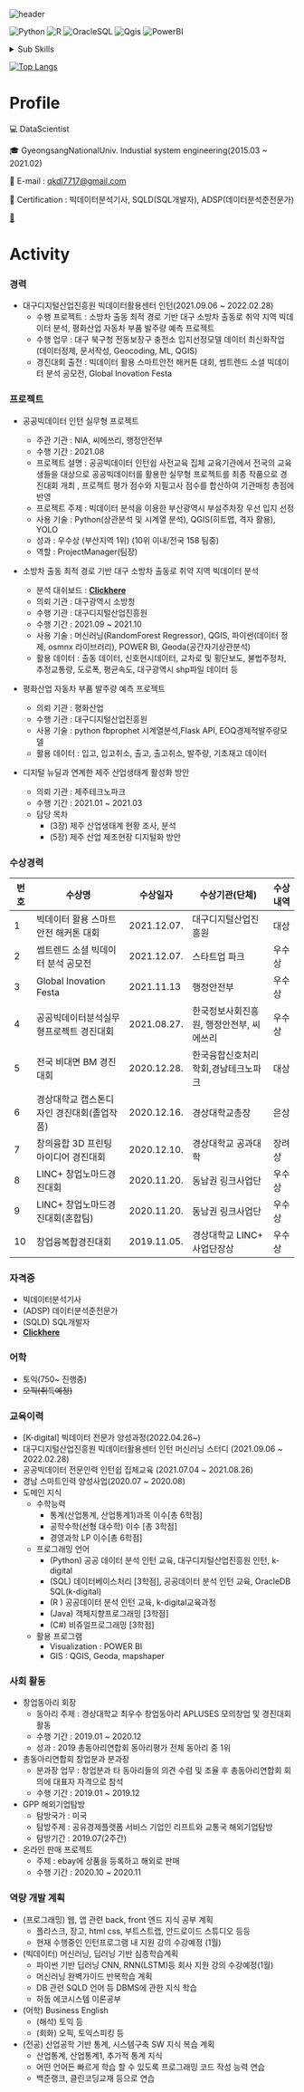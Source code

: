 ![header](https://capsule-render.vercel.app/api?type=waving&color=E3826C&height=250&section=header&text=Wonseok&fontSize=90&animation=fadeIn&fontAlignY=38&desc=%20&descAlignY=62&descAlign=62)


![Python](https://img.shields.io/badge/-Python-3178C6?style=flat-square&logo=Python&logoColor=white)
![R](https://img.shields.io/badge/-R-A8B9CC?style=flat-square&logo=R&logoColor=black)
![OracleSQL](https://img.shields.io/badge/-Oracle-FD5750?style=flat-square&logo=Oracle&logoColor=white)
![Qgis](https://img.shields.io/badge/QGIS-%23000000.svg?style=flat-square&logo=Qgis&logoColor=white)
![PowerBI](https://img.shields.io/badge/Power%20BI-ffcd00.svg?style=flat-square&logo=PowerBI&logoColor=000000)

<details>
<summary>Sub Skills</summary>
<p></p>

![Java](https://img.shields.io/badge/-Java-007396?style=flat-square&logo=Java&logoColor=white)
![C#](https://img.shields.io/badge/-C%23-00599C?style=flat-square&logo=c-sharp&logoColor=white)    

</details>

[![Top Langs](https://github-readme-stats.vercel.app/api/top-langs/?username=wonseok77&langs_count=8)](https://github.com/wonseok77)

# Profile

💻 DataScientist

🎓 GyeongsangNationalUniv.  Industial system engineering(2015.03 ~ 2021.02)

📌 E-mail : qkdl7717@gmail.com

📰 Certification : 빅데이터분석기사, SQLD(SQL개발자), ADSP(데이터분석준전문가)

 **[📘](https://drive.google.com/file/d/1eBf27YCy4DBjCKNo9_sbSDEt_fnoiKLe/view?usp=sharing)**

# Activity
### 경력
- 대구디지털산업진흥원 빅데이터활용센터 인턴(2021.09.06 ~ 2022.02.28)
    - 수행 프로젝트 : 소방차 출동 최적 경로 기반 대구 소방차 출동로 취약 지역 빅데이터 분석, 평화산업 자동차 부품 발주량 예측 프로젝트
    - 수행 업무 : 대구 북구청 전동보장구 충전소 입지선정모델 데이터 최신화작업(데이터정제, 문서작성, Geocoding, ML, QGIS)
    - 경진대회 출전 : 빅데이터 활용 스마트안전 해커톤 대회, 썸트렌드 소셜 빅데이터 분석 공모전, Global Inovation Festa

### 프로젝트
- 공공빅데이터 인턴 실무형 프로젝트
    - 주관 기관 : NIA, 씨에쓰리, 행정안전부
    - 수행 기간 : 2021.08
    - 프로젝트 설명 : 공공빅데이터 인턴쉽 사전교육 집체 교육기관에서 전국의 교육생들을 대상으로 공공빅데이터를 활용한 실무형 프로젝트를 최종 작품으로 경진대회 개최 , 프로젝트 평가 점수와 지필고사 점수를 합산하여 기관매칭 총점에 반영
    - 프로젝트 주제 : 빅데이터 분석을 이용한 부산광역시 부설주차장 우선 입지 선정
    - 사용 기술 : Python(상관분석 및 시계열 분석), QGIS(히트맵, 격자 활용), YOLO 
    - 성과 : 우수상 (부산지역 1위) (10위 이내/전국 158 팀중)
    - 역할 : ProjectManager(팀장)

- 소방차 출동 최적 경로 기반 대구 소방차 출동로 취약 지역 빅데이터 분석
    - 분석 대쉬보드 : **[Clickhere](https://app.powerbi.com/view?r=eyJrIjoiM2UwNzZhMTEtZGE1NC00OWE2LWEyZTMtODRjMzJhZWViZjViIiwidCI6IjE0ZjVkMzljLTA0NTQtNDcyOC05YTMxLTRhMzliZTJjZGMzOSJ9&pageName=ReportSection66d3f38cc6675c892989)**
    - 의뢰 기관 : 대구광역시 소방청
    - 수행 기관 : 대구디지털산업진흥원
    - 수행 기간 : 2021.09 ~ 2021.10
    - 사용 기술 : 머신러닝(RandomForest Regressor), QGIS, 파이썬(데이터 정제, osmnx 라이브러리), POWER BI, Geoda(공간자기상관분석)
    - 활용 데이터 : 출동 데이터, 신호현시데이터, 교차로 및 횡단보도, 불법주정차, 추정교통량, 도로폭, 평균속도, 대구광역시 shp파일 데이터 등

- 평화산업 자동차 부품 발주량 예측 프로젝트
    - 의뢰 기관 : 평화산업
    - 수행 기관 : 대구디지털산업진흥원
    - 사용 기술 : python fbprophet 시계열분석,Flask API, EOQ경제적발주량모델
    - 활용 데이터 : 입고, 입고취소, 출고, 출고취소, 발주량, 기초재고 데이터

- 디지털 뉴딜과 연계한 제주 산업생태계 활성화 방안
    - 의뢰 기관 : 제주테크노파크
    - 수행 기간 : 2021.01 ~ 2021.03
    - 담당 목차
        - (3장) 제주 산업생태계 현황 조사, 분석
        - (5장) 제주 산업 제조현장 디지털화 방안

### 수상경력
번호 | 수상명 | 수상일자 | 수상기관(단체) | 수상내역 
--|--|--|--|---
1| 빅데이터 활용 스마트안전 해커톤 대회 | 2021.12.07. | 대구디지털산업진흥원 | 대상 
2| 썸트렌드 소셜 빅데이터 분석 공모전 | 2021.12.07. | 스타트업 파크 |우수상
3| Global Inovation Festa | 2021.11.13 | 행정안전부 | 우수상 |
4| 공공빅데이터분석실무형프로젝트 경진대회 | 2021.08.27. | 한국정보사회진흥원, 행정안전부, 씨에쓰리 | 우수상
5| 전국 비대면 BM 경진대회 | 2020.12.28. | 한국융합신호처리학회,경남테크노파크 | 대상
6| 경상대학교 캡스톤디자인 경진대회(졸업작품) | 2020.12.16. | 경상대학교총장 | 은상
7| 창의융합 3D 프린팅 아이디어 경진대회 | 2020.12.10. | 경상대학교 공과대학| 장려상
8| LINC+ 창업노마드경진대회 | 2020.11.20. | 동남권 링크사업단 | 우수상 
9| LINC+ 창업노마드경진대회(혼합팀) | 2020.11.20.| 동남권 링크사업단 | 우수상
10| 창업융복합경진대회 | 2019.11.05. | 경상대학교 LINC+ 사업단장상 | 우수상

### 자격증
- 빅데이터분석기사
- (ADSP) 데이터분석준전문가
- (SQLD) SQL개발자
-  **[Clickhere](file:///C:/Users/admin/Downloads/4.Brightness%20is.pdf)**

### 어학
- 토익(750~ 진행중)
- ~~오픽(취득예정)~~

### 교육이력
- [K-digital] 빅데이터 전문가 양성과정(2022.04.26~)
- 대구디지털산업진흥원 빅데이터활용센터 인턴 머신러닝 스터디 (2021.09.06 ~ 2022.02.28)
- 공공빅데이터 전문인력 인턴쉽 집체교육 (2021.07.04 ~ 2021.08.26)
- 경남 스마트인력 양성사업(2020.07 ~ 2020.08)
- 도메인 지식
    - 수학능력
        - 통계(산업통계, 산업통계1)과목 이수[총 6학점]
        - 공학수학(선형 대수학) 이수 [총 3학점]
        - 경영과학 LP 이수[총 6학점]
    - 프로그래밍 언어 
        - (Python) 공공 데이터 분석 인턴 교육, 대구디지털산업진흥원 인턴, k-digital
        - (SQL) 데이터베이스처리 [3학점], 공공데이터 분석 인턴 교육, OracleDB SQL(k-digital)
        - (R ) 공공데이터 분석 인턴 교육, k-digital교육과정
        - (Java) 객체지향프로그래밍 [3학점]
        - (C#) 비쥬얼프로그래밍 [3학점]
    - 활용 프로그램
        - Visualization : POWER BI
        - GIS : QGIS, Geoda, mapshaper

### 사회 활동
- 창업동아리 회장
    - 동아리 주제 : 경상대학교 최우수 창업동아리 APLUSES 모의창업 및 경진대회 활동
    - 수행 기간 : 2019.01 ~ 2020.12
    - 성과 : 2019 총동아리연합회 동아리평가 전체 동아리 중 1위
- 총동아리연합회 창업분과 분과장
    - 분과장 업무 : 창업분과 타 동아리들의 의견 수렴 및 조율 후 총동아리연합회 회의에 대표자 자격으로 참석
    - 수행 기간 : 2019.01 ~ 2019.12
- GPP 해외기업탐방
    - 탐방국가 : 미국
    - 탐방주제 : 공유경제플랫폼 서비스 기업인 리프트와 교통국 해외기업탐방
    - 탐방기간 : 2019.07(2주간)
- 온라인 판매 프로젝트
    - 주제 : ebay에 상품을 등록하고 해외로 판매
    - 수행 기간 : 2020.10 ~ 2020.11


### 역량 개발 계획
- (프로그래밍) 웹, 앱 관련 back, front 엔드 지식 공부 계획
    - 플라스크, 장고, html css, 부트스트랩, 안드로이드 스튜디오 등등
    - 현재 수행중인 인턴프로그램 내 지원 강의 수강예정 (1월)
- (빅데이터) 머신러닝, 딥러닝 기반 심층학습계획
    - 파이썬 기반 딥러닝 CNN, RNN(LSTM)등 회사 지원 강의 수강예정(1월)
    - 머신러닝 완벽가이드 반복학습 계획
    - DB 관련 SQLD 언어 등 DBMS에 관한 지식 학습
    - 하둡 에코시스템 이론공부
- (어학) Business English
    - (해석) 토익 등
    - (회화) 오픽, 토익스피킹 등
- (전공) 산업공학 기반 통계, 시스템구축 SW 지식 복습 계획
    - 산업통계, 산업통계1, 추가적 통계 지식
    - 어떤 언어든 빠르게 학습 할 수 있도록 프로그래밍 코드 작성 능력 연습
    - 백준랭크, 클린코딩교재 등으로 연습
